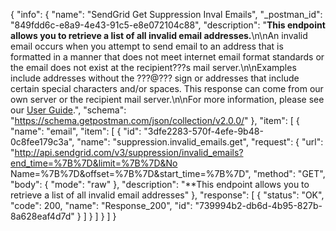 {
  "info": {
    "name": "SendGrid Get Suppression Inval Emails",
    "_postman_id": "849fdd6c-e8a9-4e43-91c5-e8e072104c88",
    "description": "**This endpoint allows you to retrieve a list of all invalid email addresses.**\n\nAn invalid email occurs when you attempt to send email to an address that is formatted in a manner that does not meet internet email format standards or the email does not exist at the recipient???s mail server.\n\nExamples include addresses without the ???@??? sign or addresses that include certain special characters and/or spaces. This response can come from our own server or the recipient mail server.\n\nFor more information, please see our [User Guide](https://sendgrid.com/docs/User_Guide/Suppressions/invalid_emails.html).",
    "schema": "https://schema.getpostman.com/json/collection/v2.0.0/"
  },
  "item": [
    {
      "name": "email",
      "item": [
        {
          "id": "3dfe2283-570f-4efe-9b48-0c8fee179c3a",
          "name": "suppression.invalid_emails.get",
          "request": {
            "url": "http://api.sendgrid.com/v3/suppression/invalid_emails?end_time=%7B%7D&limit=%7B%7D&No Name=%7B%7D&offset=%7B%7D&start_time=%7B%7D",
            "method": "GET",
            "body": {
              "mode": "raw"
            },
            "description": "**This endpoint allows you to retrieve a list of all invalid email addresses"
          },
          "response": [
            {
              "status": "OK",
              "code": 200,
              "name": "Response_200",
              "id": "739994b2-db6d-4b95-827b-8a628eaf4d7d"
            }
          ]
        }
      ]
    }
  ]
}